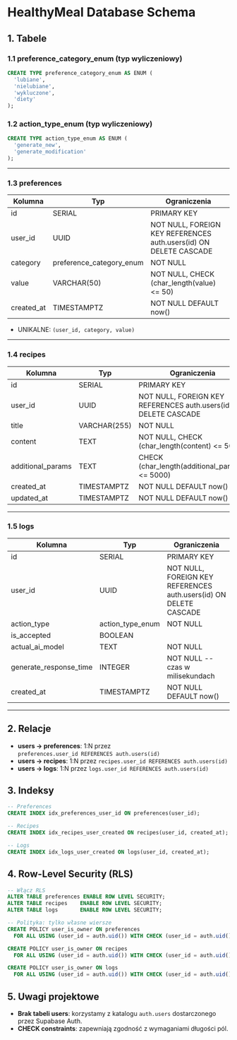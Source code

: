 # HealthyMeal Database Schema

## 1. Tabele

### 1.1 preference_category_enum (typ wyliczeniowy)
```sql
CREATE TYPE preference_category_enum AS ENUM (
  'lubiane',
  'nielubiane',
  'wykluczone',
  'diety'
);
```

### 1.2 action_type_enum (typ wyliczeniowy)
```sql
CREATE TYPE action_type_enum AS ENUM (
  'generate_new',
  'generate_modification'
);
```

---

### 1.3 preferences
| Kolumna  | Typ                           | Ograniczenia                                                                                       |
|----------|-------------------------------|---------------------------------------------------------------------------------------------------|
| id       | SERIAL                        | PRIMARY KEY                                                                                       |
| user_id  | UUID                          | NOT NULL, FOREIGN KEY REFERENCES auth.users(id) ON DELETE CASCADE                                 |
| category | preference_category_enum      | NOT NULL                                                                                          |
| value    | VARCHAR(50)                   | NOT NULL, CHECK (char_length(value) <= 50)                                                        |
| created_at | TIMESTAMPTZ                 | NOT NULL DEFAULT now()                                                                            |

- UNIKALNE: `(user_id, category, value)`

---

### 1.4 recipes
| Kolumna            | Typ          | Ograniczenia                                                                                         |
|--------------------|--------------|-----------------------------------------------------------------------------------------------------|
| id                 | SERIAL       | PRIMARY KEY                                                                                         |
| user_id            | UUID         | NOT NULL, FOREIGN KEY REFERENCES auth.users(id) ON DELETE CASCADE                                   |
| title              | VARCHAR(255) | NOT NULL                                                                                           |
| content            | TEXT         | NOT NULL, CHECK (char_length(content) <= 5000)                                                       |
| additional_params  | TEXT         | CHECK (char_length(additional_params) <= 5000)                                                      |
| created_at         | TIMESTAMPTZ  | NOT NULL DEFAULT now()                                                                              |
| updated_at         | TIMESTAMPTZ  | NOT NULL DEFAULT now()                                                                              |

---

### 1.5 logs
| Kolumna               | Typ              | Ograniczenia                                                                                   |
|-----------------------|------------------|-----------------------------------------------------------------------------------------------|
| id                    | SERIAL           | PRIMARY KEY                                                                                   |
| user_id               | UUID             | NOT NULL, FOREIGN KEY REFERENCES auth.users(id) ON DELETE CASCADE                             |
| action_type           | action_type_enum | NOT NULL                                                                                      |
| is_accepted           | BOOLEAN          |                                                                                               |
| actual_ai_model       | TEXT             | NOT NULL                                                                                      |
| generate_response_time| INTEGER          | NOT NULL  -- czas w milisekundach                                                            |
| created_at            | TIMESTAMPTZ      | NOT NULL DEFAULT now()                                                                        |

---

## 2. Relacje

- **users → preferences**: 1:N przez `preferences.user_id REFERENCES auth.users(id)`
- **users → recipes**: 1:N przez `recipes.user_id REFERENCES auth.users(id)`
- **users → logs**: 1:N przez `logs.user_id REFERENCES auth.users(id)`

## 3. Indeksy
```sql
-- Preferences
CREATE INDEX idx_preferences_user_id ON preferences(user_id);

-- Recipes
CREATE INDEX idx_recipes_user_created ON recipes(user_id, created_at);

-- Logs
CREATE INDEX idx_logs_user_created ON logs(user_id, created_at);
```

## 4. Row-Level Security (RLS)

```sql
-- Włącz RLS
ALTER TABLE preferences ENABLE ROW LEVEL SECURITY;
ALTER TABLE recipes    ENABLE ROW LEVEL SECURITY;
ALTER TABLE logs       ENABLE ROW LEVEL SECURITY;

-- Polityka: tylko własne wiersze
CREATE POLICY user_is_owner ON preferences
  FOR ALL USING (user_id = auth.uid()) WITH CHECK (user_id = auth.uid());

CREATE POLICY user_is_owner ON recipes
  FOR ALL USING (user_id = auth.uid()) WITH CHECK (user_id = auth.uid());

CREATE POLICY user_is_owner ON logs
  FOR ALL USING (user_id = auth.uid()) WITH CHECK (user_id = auth.uid());
```

## 5. Uwagi projektowe
- **Brak tabeli users**: korzystamy z katalogu `auth.users` dostarczonego przez Supabase Auth.
- **CHECK constraints**: zapewniają zgodność z wymaganiami długości pól.